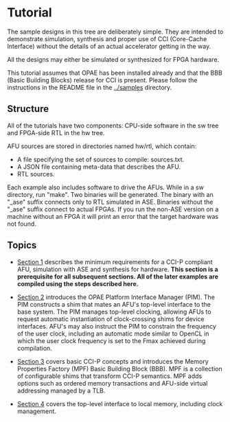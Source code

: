 # Tutorial

The sample designs in this tree are deliberately simple. They are intended
to demonstrate simulation, synthesis and proper use of CCI (Core-Cache
Interface) without the details of an actual accelerator getting in the way.

All the designs may either be simulated or synthesized for FPGA hardware.

This tutorial assumes that OPAE has been installed already and that the BBB
(Basic Building Blocks) release for CCI is present. Please follow the
instructions in the README file in the
[../samples](../samples)
directory.

## Structure

All of the tutorials have two components: CPU-side software in the sw tree
and FPGA-side RTL in the hw tree.

AFU sources are stored in directories named hw/rtl, which contain:
 - A file specifying the set of sources to compile: sources.txt.
 - A JSON file containing meta-data that describes the AFU.
 - RTL sources.

Each example also includes software to drive the AFUs. While in a sw directory,
run "make". Two binaries will be generated. The binary with an "\_ase" suffix
connects only to RTL simulated in ASE.  Binaries without the "\_ase" suffix
connect to actual FPGAs.  If you run the non-ASE version on a machine without
an FPGA it will print an error that the target hardware was not found.

## Topics

- [Section 1](01_hello_world/) describes the minimum requirements for a CCI-P
  compliant AFU, simulation with ASE and synthesis for hardware. __This
  section is a prerequisite for all subsequent sections. All of the later
  examples are compiled using the steps described here.__

- [Section 2](02_platform_ifc/) introduces the OPAE Platform Interface Manager
  (PIM). The PIM constructs a shim that mates an AFU's top-level interface to
  the base system. The PIM manages top-level clocking, allowing AFUs to
  request automatic instantiation of clock-crossing shims for device
  interfaces. AFU's may also instruct the PIM to constrain the frequency of
  the user clock, including an automatic mode similar to OpenCL in which the
  user clock frequency is set to the Fmax achieved during compilation.

- [Section 3](03_ccip/) covers basic CCI-P concepts and introduces the Memory
  Properties Factory (MPF) Basic Building Block (BBB). MPF is a collection of
  configurable shims that transform CCI-P semantics. MPF adds options such as
  ordered memory transactions and AFU-side virtual addressing managed by a
  TLB.

- [Section 4](04_local_memory/) covers the top-level interface to local
  memory, including clock management.
